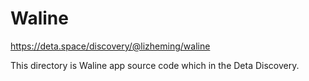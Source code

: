 # Waline 

https://deta.space/discovery/@lizheming/waline

This directory is Waline app source code which in the Deta Discovery.
